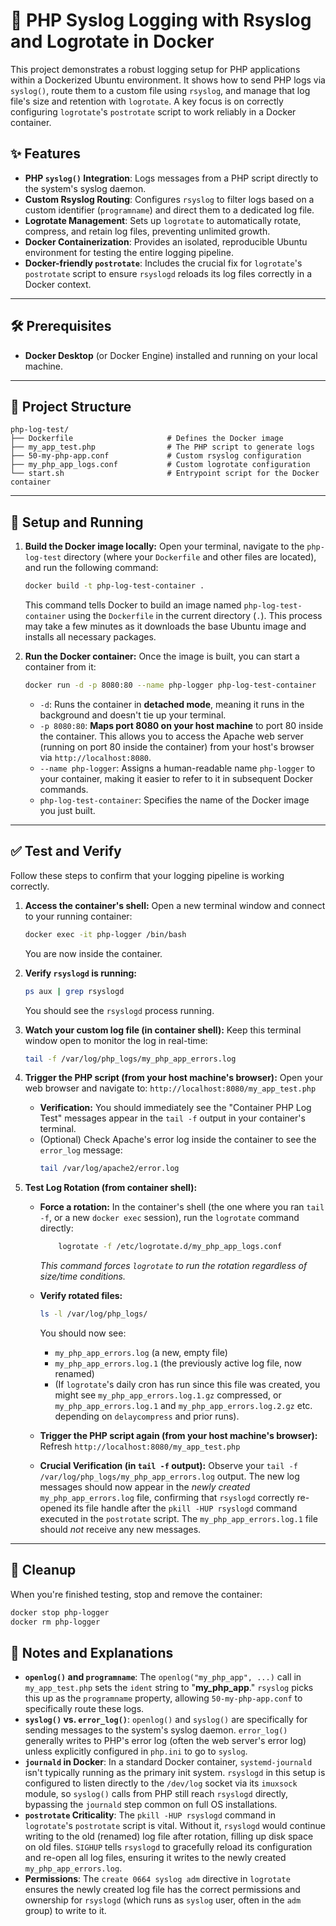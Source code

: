 # 🚀 PHP Syslog Logging with Rsyslog and Logrotate in Docker

This project demonstrates a robust logging setup for PHP applications within a Dockerized Ubuntu environment. It shows how to send PHP logs via `syslog()`, route them to a custom file using `rsyslog`, and manage that log file's size and retention with `logrotate`. A key focus is on correctly configuring `logrotate`'s `postrotate` script to work reliably in a Docker container.

## ✨ Features

* **PHP `syslog()` Integration**: Logs messages from a PHP script directly to the system's syslog daemon.
* **Custom Rsyslog Routing**: Configures `rsyslog` to filter logs based on a custom identifier (`programname`) and direct them to a dedicated log file.
* **Logrotate Management**: Sets up `logrotate` to automatically rotate, compress, and retain log files, preventing unlimited growth.
* **Docker Containerization**: Provides an isolated, reproducible Ubuntu environment for testing the entire logging pipeline.
* **Docker-friendly `postrotate`**: Includes the crucial fix for `logrotate`'s `postrotate` script to ensure `rsyslogd` reloads its log files correctly in a Docker context.

---

## 🛠️ Prerequisites

* **Docker Desktop** (or Docker Engine) installed and running on your local machine.

---

## 📁 Project Structure
```
php-log-test/
├── Dockerfile                     # Defines the Docker image
├── my_app_test.php                # The PHP script to generate logs
├── 50-my-php-app.conf             # Custom rsyslog configuration
├── my_php_app_logs.conf           # Custom logrotate configuration
└── start.sh                       # Entrypoint script for the Docker container
```

---
## 🚀 Setup and Running

1. **Build the Docker image locally:**
    Open your terminal, navigate to the `php-log-test` directory (where your `Dockerfile` and other files are located), and run the following command:

    ```bash
    docker build -t php-log-test-container .
    ```
    This command tells Docker to build an image named `php-log-test-container` using the `Dockerfile` in the current directory (`.`). This process may take a few minutes as it downloads the base Ubuntu image and installs all necessary packages.

2. **Run the Docker container:**
    Once the image is built, you can start a container from it:

    ```bash
    docker run -d -p 8080:80 --name php-logger php-log-test-container
    ```
    * `-d`: Runs the container in **detached mode**, meaning it runs in the background and doesn't tie up your terminal.
    * `-p 8080:80`: **Maps port 8080 on your host machine** to port 80 inside the container. This allows you to access the Apache web server (running on port 80 inside the container) from your host's browser via `http://localhost:8080`.
    * `--name php-logger`: Assigns a human-readable name `php-logger` to your container, making it easier to refer to it in subsequent Docker commands.
    * `php-log-test-container`: Specifies the name of the Docker image you just built.

---


## ✅ Test and Verify

Follow these steps to confirm that your logging pipeline is working correctly.

1.  **Access the container's shell:**
    Open a new terminal window and connect to your running container:
    ```bash
    docker exec -it php-logger /bin/bash
    ```
    You are now inside the container.

2.  **Verify `rsyslogd` is running:**
    ```bash
    ps aux | grep rsyslogd
    ```
    You should see the `rsyslogd` process running.

3.  **Watch your custom log file (in container shell):**
    Keep this terminal window open to monitor the log in real-time:
    ```bash
    tail -f /var/log/php_logs/my_php_app_errors.log
    ```

4.  **Trigger the PHP script (from your host machine's browser):**
    Open your web browser and navigate to:
    `http://localhost:8080/my_app_test.php`

    * **Verification:** You should immediately see the "Container PHP Log Test" messages appear in the `tail -f` output in your container's terminal.
    * (Optional) Check Apache's error log inside the container to see the `error_log` message:
        ```bash
        tail /var/log/apache2/error.log
        ```

5.  **Test Log Rotation (from container shell):**

    * **Force a rotation:** In the container's shell (the one where you ran `tail -f`, or a new `docker exec` session), run the `logrotate` command directly:
        ```bash
            logrotate -f /etc/logrotate.d/my_php_app_logs.conf
        ```
        *This command forces `logrotate` to run the rotation regardless of size/time conditions.*

    * **Verify rotated files:**
        ```bash
        ls -l /var/log/php_logs/
        ```
        You should now see:
        * `my_php_app_errors.log` (a new, empty file)
        * `my_php_app_errors.log.1` (the previously active log file, now renamed)
        * (If `logrotate`'s daily cron has run since this file was created, you might see `my_php_app_errors.log.1.gz` compressed, or `my_php_app_errors.log.1` and `my_php_app_errors.log.2.gz` etc. depending on `delaycompress` and prior runs).

    * **Trigger the PHP script again (from your host machine's browser):**
        Refresh `http://localhost:8080/my_app_test.php`

    * **Crucial Verification (in `tail -f` output):**
        Observe your `tail -f /var/log/php_logs/my_php_app_errors.log` output. The new log messages should now appear in the *newly created* `my_php_app_errors.log` file, confirming that `rsyslogd` correctly re-opened its file handle after the `pkill -HUP rsyslogd` command executed in the `postrotate` script. The `my_php_app_errors.log.1` file should *not* receive any new messages.

---

## 🧹  Cleanup

When you're finished testing, stop and remove the container:

```bash
docker stop php-logger
docker rm php-logger
```

## 📝  Notes and Explanations

* **`openlog()` and `programname`**: The `openlog("my_php_app", ...)` call in `my_app_test.php` sets the `ident` string to "**my\_php\_app**." `rsyslog` picks this up as the `programname` property, allowing `50-my-php-app.conf` to specifically route these logs.
* **`syslog()` vs. `error_log()`**: `openlog()` and `syslog()` are specifically for sending messages to the system's syslog daemon. `error_log()` generally writes to PHP's error log (often the web server's error log) unless explicitly configured in `php.ini` to go to `syslog`.
* **`journald` in Docker**: In a standard Docker container, `systemd-journald` isn't typically running as the primary init system. `rsyslogd` in this setup is configured to listen directly to the `/dev/log` socket via its `imuxsock` module, so `syslog()` calls from PHP still reach `rsyslogd` directly, bypassing the `journald` step common on full OS installations.
* **`postrotate` Criticality**: The `pkill -HUP rsyslogd` command in `logrotate`'s `postrotate` script is vital. Without it, `rsyslogd` would continue writing to the old (renamed) log file after rotation, filling up disk space on old files. `SIGHUP` tells `rsyslogd` to gracefully reload its configuration and re-open all log files, ensuring it writes to the newly created `my_php_app_errors.log`.
* **Permissions**: The `create 0664 syslog adm` directive in `logrotate` ensures the newly created log file has the correct permissions and ownership for `rsyslogd` (which runs as `syslog` user, often in the `adm` group) to write to it.